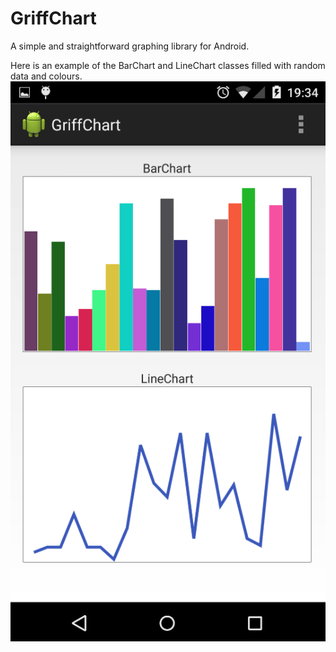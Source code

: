 GriffChart
==========
A simple and straightforward graphing library for Android.

Here is an example of the BarChart and LineChart classes filled with random data and colours.
![Bar Chart Example](/screens/GriffChartSmall.png?raw=true "Charts Example Usage")